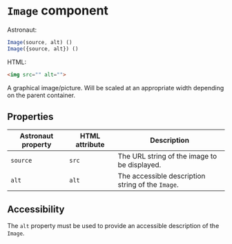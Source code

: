 # `Image` component
Astronaut:
```javascript
Image(source, alt) ()
Image({source, alt}) ()
```

HTML:
```html
<img src="" alt="">
```

A graphical image/picture. Will be scaled at an appropriate width depending on the parent container.

## Properties
| Astronaut property | HTML attribute | Description |
|-|-|-|
| `source` | `src` | The URL string of the image to be displayed. |
| `alt` | `alt` | The accessible description string of the `Image`. |

## Accessibility
The `alt` property must be used to provide an accessible description of the `Image`.